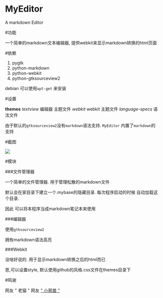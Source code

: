 MyEditor
========

A markdown Editor

#功能

一个简单的markdown文本编辑器, 提供webkit来显示markdown转换的html页面

#依赖

1. pygtk
2. python-markdown
3. python-webkit
4. python-gtksourceview2

debian 可以使用`apt-get` 来安装

#设置

**themes**
*textview* 
编辑器 主题文件 
*webkit*
webkit 主题文件
*language-specs*
语法文件

由于默认的`gtksourceview2`没有`markdown`语法支持.
`MyEditor` 内置了`markdown`的支持

#截图

![](http://eleveni386.7axu.com/image/markdown.png)

#模块

###文件管理器

一个简单的文件管理器. 用于管理松散的markdown文件

默认会在家目录下建立一个.mybase的隐藏目录. 每次程序启动的时候 自动加载这个目录.

因此 可以将本程序当成markdown笔记本来使用

###编辑器

使用`gtksourceview2` 

拥有markdown语法高亮

###Webkit

没啥好说的. 用于显示markdown转换之后的html而已

恩,可以设置style, 默认使用github的风格.css文件在themes目录下

#鸣谢

网友 " 老猫 "
网友 [" 小邪兽 "](http://neteue.com/)
